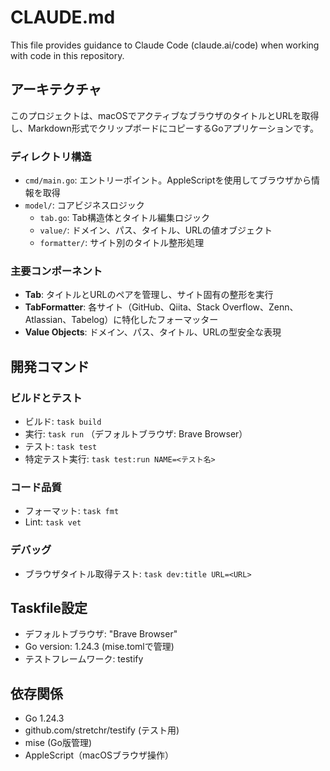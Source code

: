 # CLAUDE.md

This file provides guidance to Claude Code (claude.ai/code) when working with code in this repository.

## アーキテクチャ

このプロジェクトは、macOSでアクティブなブラウザのタイトルとURLを取得し、Markdown形式でクリップボードにコピーするGoアプリケーションです。

### ディレクトリ構造
- `cmd/main.go`: エントリーポイント。AppleScriptを使用してブラウザから情報を取得
- `model/`: コアビジネスロジック
  - `tab.go`: Tab構造体とタイトル編集ロジック
  - `value/`: ドメイン、パス、タイトル、URLの値オブジェクト
  - `formatter/`: サイト別のタイトル整形処理

### 主要コンポーネント
- **Tab**: タイトルとURLのペアを管理し、サイト固有の整形を実行
- **TabFormatter**: 各サイト（GitHub、Qiita、Stack Overflow、Zenn、Atlassian、Tabelog）に特化したフォーマッター
- **Value Objects**: ドメイン、パス、タイトル、URLの型安全な表現

## 開発コマンド

### ビルドとテスト
- ビルド: `task build`
- 実行: `task run` （デフォルトブラウザ: Brave Browser）
- テスト: `task test`
- 特定テスト実行: `task test:run NAME=<テスト名>`

### コード品質
- フォーマット: `task fmt`
- Lint: `task vet`

### デバッグ
- ブラウザタイトル取得テスト: `task dev:title URL=<URL>`

## Taskfile設定
- デフォルトブラウザ: "Brave Browser"
- Go version: 1.24.3 (mise.tomlで管理)
- テストフレームワーク: testify

## 依存関係
- Go 1.24.3
- github.com/stretchr/testify (テスト用)
- mise (Go版管理)
- AppleScript（macOSブラウザ操作）